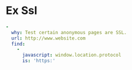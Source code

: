 <!--
id: ex__ssl
tags: ''
-->

# Ex  Ssl

```yaml
-
  why: Test certain anonymous pages are SSL.
  url: http://www.website.com
  find:
    -
      javascript: window.location.protocol
      is: 'https:'
```
